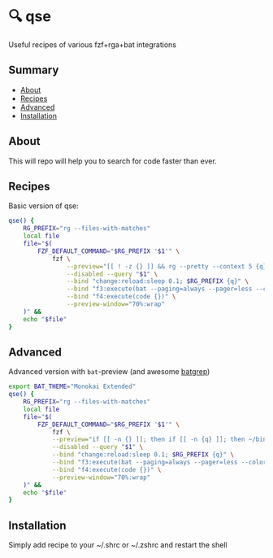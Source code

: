 # 🔍 qse

Useful recipes of various fzf+rga+bat integrations

## Summary
- [About](#about)
- [Recipes](#recipes)
- [Advanced](#advanced)
- [Installation](#installation)

## About

This will repo will help you to search for code faster than ever.

## Recipes

Basic version of qse:

```bash
qse() {
	RG_PREFIX="rg --files-with-matches"
	local file
	file="$(
		FZF_DEFAULT_COMMAND="$RG_PREFIX '$1'" \
			fzf \
				--preview="[[ ! -z {} ]] && rg --pretty --context 5 {q} {}" \
				--disabled --query "$1" \
				--bind "change:reload:sleep 0.1; $RG_PREFIX {q}" \
				--bind "f3:execute(bat --paging=always --pager=less --color=always {} < /dev/tty > /dev/tty)" \
				--bind "f4:execute(code {})" \
				--preview-window="70%:wrap"
	)" &&
	echo "$file"
}
```

## Advanced

Advanced version with `bat`-preview (and awesome [batgrep](https://github.com/eth-p/bat-extras/blob/master/doc/batgrep.md))

```bash
export BAT_THEME="Monokai Extended"
qse() {
	RG_PREFIX="rg --files-with-matches"
	local file
	file="$(
		FZF_DEFAULT_COMMAND="$RG_PREFIX '$1'" \
			fzf \
			--preview="if [[ -n {} ]]; then if [[ -n {q} ]]; then ~/bin/bat-extras/src/batgrep.sh --color=always --terminal-width=105 --context=3 {q} {}; else bat --color=always {}; fi; fi" \
			--disabled --query "$1" \
			--bind "change:reload:sleep 0.1; $RG_PREFIX {q}" \
			--bind "f3:execute(bat --paging=always --pager=less --color=always {} < /dev/tty > /dev/tty)" \
			--bind "f4:execute(code {})" \
			--preview-window="70%:wrap"
	)" &&
	echo "$file"
}
```

## Installation

Simply add recipe to your ~/.shrc or ~/.zshrc and restart the shell
